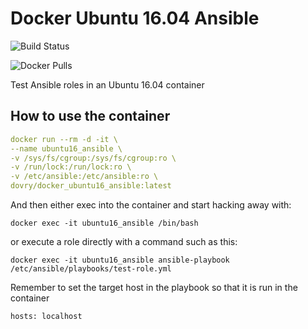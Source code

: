 # Docker Ubuntu 16.04 Ansible

![Build Status](https://github.com/dovry/docker_ubuntu16_ansible/workflows/Basic%20build%20and%20push%20to%20Docker%20hub/badge.svg)

![Docker Pulls](https://img.shields.io/docker/pulls/dovry/docker_ubuntu16_ansible)

Test Ansible roles in an Ubuntu 16.04 container

## How to use the container

```yaml
docker run --rm -d -it \
--name ubuntu16_ansible \
-v /sys/fs/cgroup:/sys/fs/cgroup:ro \
-v /run/lock:/run/lock:ro \
-v /etc/ansible:/etc/ansible:ro \
dovry/docker_ubuntu16_ansible:latest
```

And then either exec into the container and start hacking away with:

`docker exec -it ubuntu16_ansible /bin/bash`

or execute a role directly with a command such as this:

`docker exec -it ubuntu16_ansible ansible-playbook /etc/ansible/playbooks/test-role.yml`

Remember to set the target host in the playbook so that it is run in the container

`hosts: localhost`